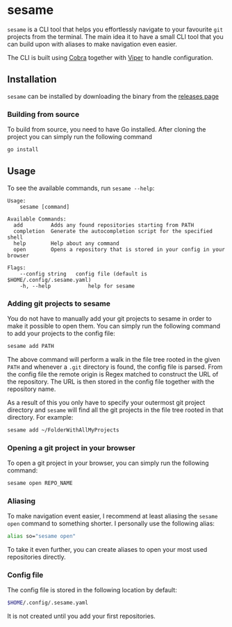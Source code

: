 # sesame

`sesame` is a CLI tool that helps you effortlessly navigate to your favourite `git` projects from the terminal. The main idea it to have a small CLI tool that you can build upon with aliases to make navigation even easier.

The CLI is built using [Cobra](https://github.com/spf13/cobra) together with [Viper](https://github.com/spf13/viper) to handle configuration.

## Installation

`sesame` can be installed by downloading the binary from the [releases page](https://github.com/hugowangler/sesame/releases)

### Building from source

To build from source, you need to have Go installed. After cloning the project you can simply run the following command

```bash
go install
```

## Usage

To see the available commands, run `sesame --help`:

```
Usage:
    sesame [command]

Available Commands:
  add         Adds any found repositories starting from PATH
  completion  Generate the autocompletion script for the specified shell
  help        Help about any command
  open        Opens a repository that is stored in your config in your browser

Flags:
    --config string   config file (default is $HOME/.config/.sesame.yaml)
    -h, --help            help for sesame
```

### Adding git projects to sesame
You do not have to manually add your git projects to sesame in order to make it possible to open them. You can simply run the following command to add your projects to the config file:

```bash
sesame add PATH
```

The above command will perform a walk in the file tree rooted in the given `PATH` and whenever a `.git` directory is found, the config file is parsed. From the config file the remote origin is Regex matched to construct the URL of the repository. The URL is then stored in the config file together with the repository name.

As a result of this you only have to specify your outermost git project directory and `sesame` will find all the git projects in the file tree rooted in that directory. For example:
    
```bash
sesame add ~/FolderWithAllMyProjects
```

### Opening a git project in your browser
To open a git project in your browser, you can simply run the following command:

```bash
sesame open REPO_NAME
```

### Aliasing
To make navigation event easier, I recommend at least aliasing the `sesame open` command to something shorter. I personally use the following alias:

```bash
alias so="sesame open"
```

To take it even further, you can create aliases to open your most used repositories directly.

### Config file
The config file is stored in the following location by default:

```bash
$HOME/.config/.sesame.yaml
```

It is not created until you add your first repositories.